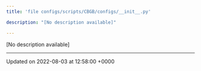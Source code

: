 ```yaml
---
title: 'file configs/scripts/CBGB/configs/__init__.py'

description: "[No description available]"

---
```







[No description available]






-------------------------------

Updated on 2022-08-03 at 12:58:00 +0000
